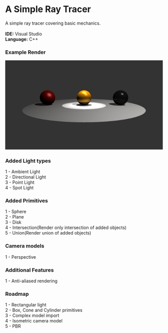 # A Simple Ray Tracer
A simple ray tracer covering basic mechanics.
\
\
**IDE:** Visual Studio\
**Language:** C++

### Example Render
![](Example-Render.png)
### Added Light types
1 - Ambient Light\
2 - Directional Light\
3 - Point Light\
4 - Spot Light

### Added Primitives
1 - Sphere\
2 - Plane\
3 - Disk\
4 - Intersection(Render only intersection of added objects)\
5 - Union(Render union of added objects)

### Camera models
1 - Perspective

### Additional Features
1 - Anti-aliased rendering

### Roadmap
1 - Rectangular light\
2 - Box, Cone and Cylinder primitives\
3 - Complex model import\
4 - Isometric camera model\
5 - PBR
